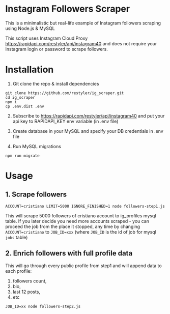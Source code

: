 # Instagram Followers Scraper

This is a minimalistic but real-life example of Instagram followers scraping using Node.js & MySQL

This script uses Instagram Cloud Proxy https://rapidapi.com/restyler/api/instagram40 and does not require your Instagram login or password to scrape followers.


# Installation

1. Git clone the repo & install dependencies

```
git clone https://github.com/restyler/ig_scraper.git
cd ig_scraper
npm i
cp .env.dist .env
```

2. Subscribe to https://rapidapi.com/restyler/api/instagram40 and put your api key to RAPIDAPI_KEY env variable (in .env file)

3. Create database in your MySQL and specify your DB credentials in .env file

4. Run MySQL migrations

```
npm run migrate
```


# Usage

## 1. Scrape followers
```
ACCOUNT=cristiano LIMIT=5000 IGNORE_FINISHED=1 node followers-step1.js
```
This will scrape 5000 followers of cristiano account to ig_profiles mysql table.
If you later decide you need more accounts scraped - you can proceed the job from the place it stopped, any time by changing `ACCOUNT=cristiano` to `JOB_ID=xxx` (where `JOB_ID` is the id of job for mysql `jobs` table)


## 2. Enrich followers with full profile data 
This will go through every public profile from step1 and will append data to each profile:
 1. followers count, 
 2. bio, 
 3. last 12 posts, 
 4. etc
```
JOB_ID=xx node followers-step2.js
```



